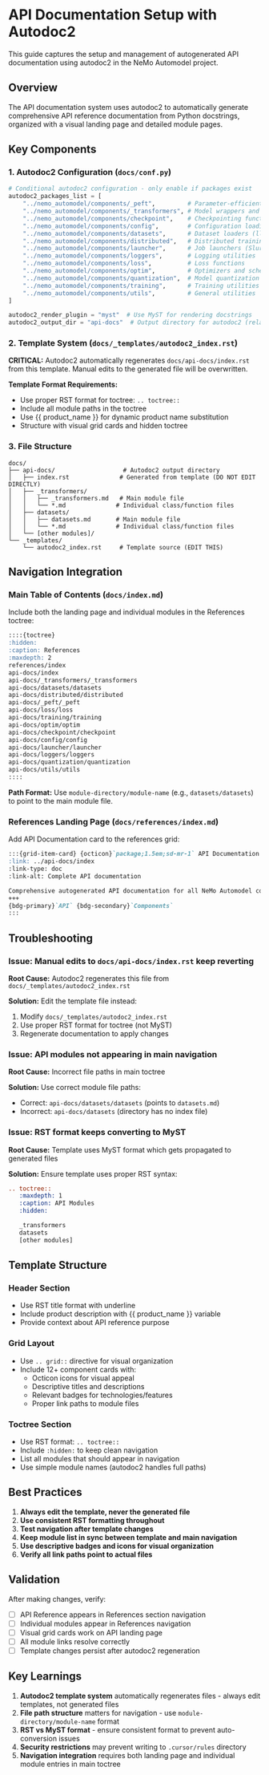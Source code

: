 # API Documentation Setup with Autodoc2

This guide captures the setup and management of autogenerated API documentation using autodoc2 in the NeMo Automodel project.

## Overview

The API documentation system uses autodoc2 to automatically generate comprehensive API reference documentation from Python docstrings, organized with a visual landing page and detailed module pages.

## Key Components

### 1. Autodoc2 Configuration (`docs/conf.py`)

```python
# Conditional autodoc2 configuration - only enable if packages exist
autodoc2_packages_list = [
    "../nemo_automodel/components/_peft",         # Parameter-efficient fine-tuning (LoRA)
    "../nemo_automodel/components/_transformers", # Model wrappers and utilities
    "../nemo_automodel/components/checkpoint",    # Checkpointing functionality
    "../nemo_automodel/components/config",        # Configuration loading
    "../nemo_automodel/components/datasets",      # Dataset loaders (llm/, vlm/)
    "../nemo_automodel/components/distributed",   # Distributed training strategies
    "../nemo_automodel/components/launcher",      # Job launchers (Slurm)
    "../nemo_automodel/components/loggers",       # Logging utilities
    "../nemo_automodel/components/loss",          # Loss functions
    "../nemo_automodel/components/optim",         # Optimizers and schedulers
    "../nemo_automodel/components/quantization",  # Model quantization
    "../nemo_automodel/components/training",      # Training utilities
    "../nemo_automodel/components/utils",         # General utilities
]

autodoc2_render_plugin = "myst"  # Use MyST for rendering docstrings
autodoc2_output_dir = "api-docs"  # Output directory for autodoc2 (relative to docs/)
```

### 2. Template System (`docs/_templates/autodoc2_index.rst`)

**CRITICAL:** Autodoc2 automatically regenerates `docs/api-docs/index.rst` from this template. Manual edits to the generated file will be overwritten.

**Template Format Requirements:**
- Use proper RST format for toctree: `.. toctree::`
- Include all module paths in the toctree
- Use {{ product_name }} for dynamic product name substitution
- Structure with visual grid cards and hidden toctree

### 3. File Structure

```
docs/
├── api-docs/                   # Autodoc2 output directory
│   ├── index.rst              # Generated from template (DO NOT EDIT DIRECTLY)
│   ├── _transformers/
│   │   ├── _transformers.md   # Main module file
│   │   └── *.md              # Individual class/function files
│   ├── datasets/
│   │   ├── datasets.md       # Main module file
│   │   └── *.md              # Individual class/function files
│   └── [other modules]/
└── _templates/
    └── autodoc2_index.rst     # Template source (EDIT THIS)
```

## Navigation Integration

### Main Table of Contents (`docs/index.md`)

Include both the landing page and individual modules in the References toctree:

```markdown
::::{toctree}
:hidden:
:caption: References
:maxdepth: 2
references/index
api-docs/index
api-docs/_transformers/_transformers
api-docs/datasets/datasets
api-docs/distributed/distributed
api-docs/_peft/_peft
api-docs/loss/loss
api-docs/training/training
api-docs/optim/optim
api-docs/checkpoint/checkpoint
api-docs/config/config
api-docs/launcher/launcher
api-docs/loggers/loggers
api-docs/quantization/quantization
api-docs/utils/utils
::::
```

**Path Format:** Use `module-directory/module-name` (e.g., `datasets/datasets`) to point to the main module file.

### References Landing Page (`docs/references/index.md`)

Add API Documentation card to the references grid:

```markdown
:::{grid-item-card} {octicon}`package;1.5em;sd-mr-1` API Documentation
:link: ../api-docs/index
:link-type: doc
:link-alt: Complete API documentation

Comprehensive autogenerated API documentation for all NeMo Automodel components.
+++
{bdg-primary}`API` {bdg-secondary}`Components`
:::
```

## Troubleshooting

### Issue: Manual edits to `docs/api-docs/index.rst` keep reverting

**Root Cause:** Autodoc2 regenerates this file from `docs/_templates/autodoc2_index.rst`

**Solution:** Edit the template file instead:
1. Modify `docs/_templates/autodoc2_index.rst`
2. Use proper RST format for toctree (not MyST)
3. Regenerate documentation to apply changes

### Issue: API modules not appearing in main navigation

**Root Cause:** Incorrect file paths in main toctree

**Solution:** Use correct module file paths:
- Correct: `api-docs/datasets/datasets` (points to `datasets.md`)
- Incorrect: `api-docs/datasets` (directory has no index file)

### Issue: RST format keeps converting to MyST

**Root Cause:** Template uses MyST format which gets propagated to generated files

**Solution:** Ensure template uses proper RST syntax:
```rst
.. toctree::
   :maxdepth: 1
   :caption: API Modules
   :hidden:

   _transformers
   datasets
   [other modules]
```

## Template Structure

### Header Section
- Use RST title format with underline
- Include product description with {{ product_name }} variable
- Provide context about API reference purpose

### Grid Layout
- Use `.. grid::` directive for visual organization
- Include 12+ component cards with:
  - Octicon icons for visual appeal
  - Descriptive titles and descriptions
  - Relevant badges for technologies/features
  - Proper link paths to module files

### Toctree Section
- Use RST format: `.. toctree::`
- Include `:hidden:` to keep clean navigation
- List all modules that should appear in navigation
- Use simple module names (autodoc2 handles full paths)

## Best Practices

1. **Always edit the template, never the generated file**
2. **Use consistent RST formatting throughout**
3. **Test navigation after template changes**
4. **Keep module list in sync between template and main navigation**
5. **Use descriptive badges and icons for visual organization**
6. **Verify all link paths point to actual files**

## Validation

After making changes, verify:
- [ ] API Reference appears in References section navigation
- [ ] Individual modules appear in References navigation  
- [ ] Visual grid cards work on API landing page
- [ ] All module links resolve correctly
- [ ] Template changes persist after autodoc2 regeneration

## Key Learnings

1. **Autodoc2 template system** automatically regenerates files - always edit templates, not generated files
2. **File path structure** matters for navigation - use `module-directory/module-name` format
3. **RST vs MyST format** - ensure consistent format to prevent auto-conversion issues
4. **Security restrictions** may prevent writing to `.cursor/rules` directory
5. **Navigation integration** requires both landing page and individual module entries in main toctree
